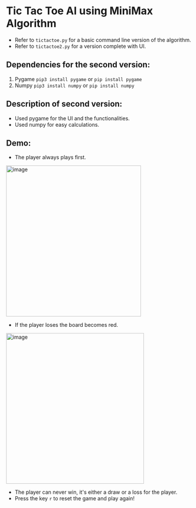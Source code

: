 # Tic Tac Toe AI using MiniMax Algorithm
- Refer to `tictactoe.py` for a basic command line version of the algorithm.
- Refer to `tictactoe2.py` for a version complete with UI.

## Dependencies for the second version:
1. Pygame
   `pip3 install pygame` or `pip install pygame`
2. Numpy
   `pip3 install numpy` or `pip install numpy`

## Description of second version:
- Used pygame for the UI and the functionalities.
- Used numpy for easy calculations.

## **Demo**:
- The player always plays first. 
<img width="365" height="408" alt="image" src="https://github.com/user-attachments/assets/7c39e206-2e7d-4f6b-ae42-4805cdb80307" />
<br>

- If the player loses the board becomes red.

<img width="373" height="407" alt="image" src="https://github.com/user-attachments/assets/5070a960-3eb2-471b-b238-3d717696a94e" />

- The player can never win, it's either a draw or a loss for the player.
- Press the key `r` to reset the game and play again!

